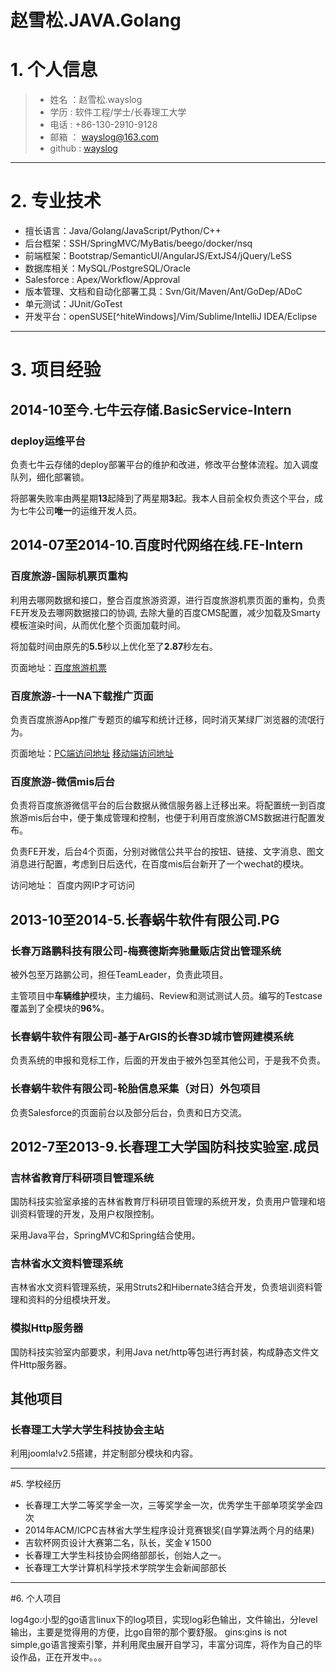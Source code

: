 # 赵雪松.JAVA.Golang

# 1. 个人信息
>* 姓名 ：赵雪松.wayslog
>* 学历 : 软件工程/学士/长春理工大学
>* 电话   : +86-130-2910-9128 
>* 邮箱 ： wayslog@163.com
>* github : [wayslog](https://github.com/wayslog)

---

# 2. 专业技术

- 擅长语言：Java/Golang/JavaScript/Python/C++
- 后台框架：SSH/SpringMVC/MyBatis/beego/docker/nsq
- 前端框架：Bootstrap/SemanticUI/AngularJS/ExtJS4/jQuery/LeSS
- 数据库相关：MySQL/PostgreSQL/Oracle
- Salesforce : Apex/Workflow/Approval
- 版本管理、文档和自动化部署工具：Svn/Git/Maven/Ant/GoDep/ADoC
- 单元测试：JUnit/GoTest
- 开发平台：openSUSE[^hiteWindows]/Vim/Sublime/IntelliJ IDEA/Eclipse

---

# 3. 项目经验

## 2014-10至今.七牛云存储.BasicService-Intern
### deploy运维平台

负责七牛云存储的deploy部署平台的维护和改进，修改平台整体流程。加入调度队列，细化部署锁。

将部署失败率由两星期**13**起降到了两星期**3**起。我本人目前全权负责这个平台，成为七牛公司**唯一**的运维开发人员。

## 2014-07至2014-10.百度时代网络在线.FE-Intern

### 百度旅游-国际机票页重构

利用去哪网数据和接口，整合百度旅游资源，进行百度旅游机票页面的重构，负责FE开发及去哪网数据接口的协调,
去除大量的百度CMS配置，减少加载及Smarty模板渲染时间，从而优化整个页面加载时间。

将加载时间由原先的**5\.5**秒以上优化至了**2\.87**秒左右。

页面地址：[百度旅游机票](http://lvyou.baidu.com/flight/)

### 百度旅游-十一NA下载推广页面
负责百度旅游App推广专题页的编写和统计迁移，同时消灭某绿厂浏览器的流氓行为。

页面地址：[PC端访问地址](http://lvyou.baidu.com/event/s/2014goldenweek/?fr=index) [移动端访问地址](http://lvyou.baidu.com/event/s/2014goldenweek/webapp)

### 百度旅游-微信mis后台
负责将百度旅游微信平台的后台数据从微信服务器上迁移出来。将配置统一到百度旅游mis后台中，便于集成管理和控制，也便于利用百度旅游CMS数据进行配置发布。

负责FE开发，后台4个页面，分别对微信公共平台的按钮、链接、文字消息、图文消息进行配置，考虑到日后迭代，在百度mis后台新开了一个wechat的模块。

访问地址： 百度内网IP才可访问

## 2013-10至2014-5.长春蜗牛软件有限公司.PG
### 长春万路鹏科技有限公司-梅赛德斯奔驰量贩店贷出管理系统
被外包至万路鹏公司，担任TeamLeader，负责此项目。

主管项目中**车辆维护**模块，主力编码、Review和测试测试人员。编写的Testcase覆盖到了全模块的**96%**。

### 长春蜗牛软件有限公司-基于ArGIS的长春3D城市管网建模系统
负责系统的申报和竞标工作，后面的开发由于被外包至其他公司，于是我不负责。

### 长春蜗牛软件有限公司-轮胎信息采集（对日）外包项目
负责Salesforce的页面前台以及部分后台，负责和日方交流。

## 2012-7至2013-9.长春理工大学国防科技实验室.成员
### 吉林省教育厅科研项目管理系统
国防科技实验室承接的吉林省教育厅科研项目管理的系统开发，负责用户管理和培训资料管理的开发，及用户权限控制。

采用Java平台，SpringMVC和Spring结合使用。

### 吉林省水文资料管理系统
吉林省水文资料管理系统，采用Struts2和Hibernate3结合开发，负责培训资料管理和资料的分组模块开发。

### 模拟Http服务器
国防科技实验室内部要求，利用Java net/http等包进行再封装，构成静态文件文件Http服务器。

## 其他项目
### 长春理工大学大学生科技协会主站
利用joomla!v2.5搭建，并定制部分模块和内容。

---

#5. 学校经历
* 长春理工大学二等奖学金一次，三等奖学金一次，优秀学生干部单项奖学金四次
* 2014年ACM/ICPC吉林省大学生程序设计竞赛银奖(自学算法两个月的结果)
* 吉软杯网页设计大赛第二名，队长，奖金￥1500
* 长春理工大学生科技协会网络部部长，创始人之一。
* 长春理工大学计算机科学技术学院学生会新闻部部长

---

#6. 个人项目

log4go:小型的go语言linux下的log项目，实现log彩色输出，文件输出，分level输出，主要是觉得用的方便，比go自带的那个要舒服。
gins:gins is not simple,go语言搜索引擎，并利用爬虫展开自学习，丰富分词库，将作为自己的毕设作品，正在开发中。。。

